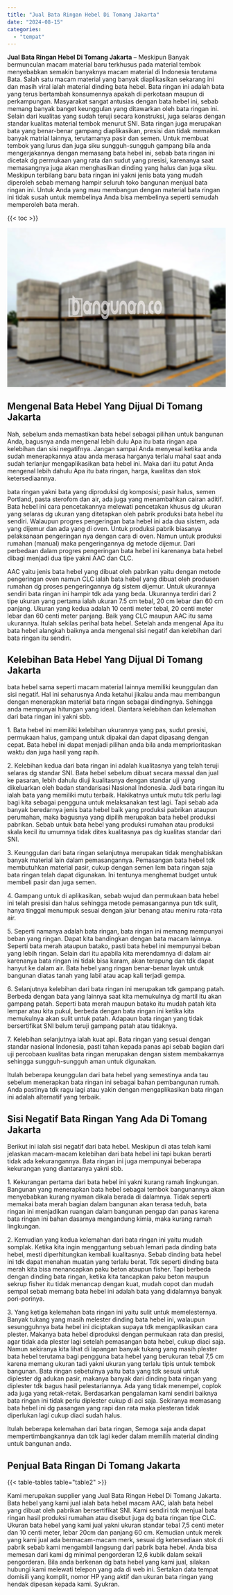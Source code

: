 ```yaml
---
title: "Jual Bata Ringan Hebel Di Tomang Jakarta"
date: "2024-08-15"
categories: 
  - "tempat"
---
```


**Jual Bata Ringan Hebel Di Tomang Jakarta** – Meskipun Banyak bermunculan macam material baru terkhusus pada material tembok menyebabkan semakin banyaknya macam material di Indonesia terutama Bata. Salah satu macam material yang banyak diaplikasikan sekarang ini dan masih viral ialah material dinding bata hebel. Bata ringan ini adalah bata yang terus bertambah konsumennya apakah di perkotaan maupun di perkampungan. Masyarakat sangat antusias dengan bata hebel ini, sebab memang banyak banget keunggulan yang ditawarkan oleh bata ringan ini. Selain dari kualitas yang sudah teruji secara konstruksi, juga selaras dengan standar kualitas material tembok menurut SNI. Bata ringan juga merupakan bata yang benar-benar gampang diaplikasikan, presisi dan tidak memakan banyak matrial lainnya, terutamanya pasir dan semen. Untuk membuat tembok yang lurus dan juga siku sungguh-sungguh gampang bila anda mengerjakannya dengan memasang bata hebel ini, sebab bata ringan ini dicetak dg permukaan yang rata dan sudut yang presisi, karenanya saat memasangnya juga akan menghasilkan dinding yang halus dan juga siku. Meskipun terbilang baru bata ringan ini yakni jenis bata yang mudah diperoleh sebab memang hampir seluruh toko bangunan menjual bata ringan ini. Untuk Anda yang mau membangun dengan material bata ringan ini tidak susah untuk membelinya Anda bisa membelinya seperti semudah memperoleh bata merah.

{{< toc >}}

![Jual Bata Ringan Hebel Di Tomang Jakarta](/images/jual-hebel-murah-26.png)

## Mengenal Bata Hebel Yang Dijual Di Tomang Jakarta

Nah, sebelum anda memastikan bata hebel sebagai pilihan untuk bangunan Anda, bagusnya anda mengenal lebih dulu Apa itu bata ringan apa kelebihan dan sisi negatifnya. Jangan sampai Anda menyesal ketika anda sudah menerapkannya atau anda merasa harganya terlalu mahal saat anda sudah terlanjur mengaplikasikan bata hebel ini. Maka dari itu patut Anda mengenal lebih dahulu Apa itu bata ringan, harga, kwalitas dan stok ketersediaannya.

bata ringan yakni bata yang diproduksi dg komposisi; pasir halus, semen Portland, pasta sterofom dan air, ada juga yang menambahkan cairan aditif. Bata hebel ini cara pencetakannya melewati pencetakan khusus dg ukuran yang selaras dg ukuran yang ditetapkan oleh pabrik produksi bata hebel itu sendiri. Walaupun progres pengeringan bata hebel ini ada dua sistem, ada yang dijemur dan ada yang di oven. Untuk produksi pabrik biasanya pelaksanaan pengeringan nya dengan cara di oven. Namun untuk produksi rumahan (manual) maka pengeringannya dg metode dijemur. Dari perbedaan dalam progres pengeringan bata hebel ini karenanya bata hebel dibagi menjadi dua tipe yakni AAC dan CLC.

AAC yaitu jenis bata hebel yang dibuat oleh pabrikan yaitu dengan metode pengeringan oven namun CLC ialah bata hebel yang dibuat oleh produsen rumahan dg proses pengeringannya dg sistem dijemur. Untuk ukurannya sendiri bata ringan ini hampir tdk ada yang beda. Ukurannya terdiri dari 2 tipe ukuran yang pertama ialah ukuran 7.5 cm tebal, 20 cm lebar dan 60 cm panjang. Ukuran yang kedua adalah 10 centi meter tebal, 20 centi meter lebar dan 60 centi meter panjang. Baik yang CLC maupun AAC itu sama ukurannya. Itulah sekilas perihal bata hebel. Setelah anda mengenal Apa itu bata hebel alangkah baiknya anda mengenal sisi negatif dan kelebihan dari bata ringan itu sendiri.

## Kelebihan Bata Hebel Yang Dijual Di Tomang Jakarta

bata hebel sama seperti macam material lainnya memiliki keunggulan dan sisi negatif. Hal ini seharusnya Anda ketahui jikalau anda mau membangun dengan menerapkan material bata ringan sebagai dindingnya. Sehingga anda mempunyai hitungan yang ideal. Diantara kelebihan dan kelemahan dari bata ringan ini yakni sbb.

1\. Bata hebel ini memiliki kelebihan ukurannya yang pas, sudut presisi, permukaan halus, gampang untuk dipakai dan dapat dipasang dengan cepat. Bata hebel ini dapat menjadi pilihan anda bila anda memprioritaskan waktu dan juga hasil yang rapih.

2\. Kelebihan kedua dari bata ringan ini adalah kualitasnya yang telah teruji selaras dg standar SNI. Bata hebel sebelum dibuat secara massal dan jual ke pasaran, lebih dahulu diuji kualitasnya dengan standar uji yang dikeluarkan oleh badan standarisasi Nasional Indonesia. Jadi bata ringan itu ialah bata yang memiliki mutu terbaik. Hakikatnya untuk mutu tdk perlu lagi bagi kita sebagai pengguna untuk melaksanakan test lagi. Tapi sebab ada banyak beredarnya jenis bata hebel baik yang produksi pabrikan ataupun perumahan, maka bagusnya yang dipilih merupakan bata hebel produksi pabrikan. Sebab untuk bata hebel yang produksi rumahan atau produksi skala kecil itu umumnya tidak dites kualitasnya pas dg kualitas standar dari SNI.

3\. Keunggulan dari bata ringan selanjutnya merupakan tidak menghabiskan banyak material lain dalam pemasangannya. Pemasangan bata hebel tdk membutuhkan material pasir, cukup dengan semen lem bata ringan saja bata ringan telah dapat digunakan. Ini tentunya menghemat budget untuk membeli pasir dan juga semen.

4\. Gampang untuk di aplikasikan, sebab wujud dan permukaan bata hebel ini telah presisi dan halus sehingga metode pemasangannya pun tdk sulit, hanya tinggal menumpuk sesuai dengan jalur benang atau meniru rata-rata air.

5\. Seperti namanya adalah bata ringan, bata ringan ini memang mempunyai beban yang ringan. Dapat kita bandingkan dengan bata macam lainnya. Seperti bata merah ataupun batako, pasti bata hebel ini mempunyai beban yang lebih ringan. Selain dari itu apabila kita merendamnya di dalam air karenanya bata ringan ini tidak bisa karam, akan terapung dan tdk dapat hanyut ke dalam air. Bata hebel yang ringan benar-benar layak untuk bangunan diatas tanah yang labil atau acap kali terjadi gempa.

6\. Selanjutnya kelebihan dari bata ringan ini merupakan tdk gampang patah. Berbeda dengan bata yang lainnya saat kita memukulnya dg martil itu akan gampang patah. Seperti bata merah maupun batako itu mudah patah kita lempar atau kita pukul, berbeda dengan bata ringan ini ketika kita memukulnya akan sulit untuk patah. Adapaun bata ringan yang tidak bersertifikat SNI belum teruji gampang patah atau tidaknya.

7\. Kelebihan selanjutnya ialah kuat api. Bata ringan yang sesuai dengan standar nasional Indonesia, pasti tahan kepada panas api sebab bagian dari uji percobaan kualitas bata ringan merupakan dengan sistem membakarnya sehingga sungguh-sungguh aman untuk digunakan.

Itulah beberapa keunggulan dari bata hebel yang semestinya anda tau sebelum menerapkan bata ringan ini sebagai bahan pembangunan rumah. Anda pastinya tdk ragu lagi atau yakin dengan mengaplikasikan bata ringan ini adalah alternatif yang terbaik.

## Sisi Negatif Bata Ringan Yang Ada Di Tomang Jakarta

Berikut ini ialah sisi negatif dari bata hebel. Meskipun di atas telah kami jelaskan macam-macam kelebihan dari bata hebel ini tapi bukan berarti tidak ada kekurangannya. Bata ringan ini juga mempunyai beberapa kekurangan yang diantaranya yakni sbb.

1\. Kekurangan pertama dari bata hebel ini yakni kurang ramah lingkungan. Bangunan yang menerapkan bata hebel sebagai tembok bangunannya akan menyebabkan kurang nyaman dikala berada di dalamnya. Tidak seperti memakai bata merah bagian dalam bangunan akan terasa teduh, bata ringan ini menjadikan ruangan dalam bangunan pengap dan panas karena bata ringan ini bahan dasarnya mengandung kimia, maka kurang ramah lingkungan.

2\. Kemudian yang kedua kelemahan dari bata ringan ini yaitu mudah somplak. Ketika kita ingin menggantung sebuah lemari pada dinding bata hebel, mesti diperhitungkan kembali kualitasnya. Sebab dinding bata hebel ini tdk dapat menahan muatan yang terlalu berat. Tdk seperti dinding bata merah kita bisa menancapkan paku beton ataupun fisher. Tapi berbeda dengan dinding bata ringan, ketika kita tancapkan paku beton maupun sekrup fisher itu tidak menancap dengan kuat, mudah copot dan mudah sempal sebab memang bata hebel ini adalah bata yang didalamnya banyak pori-porinya.

3\. Yang ketiga kelemahan bata ringan ini yaitu sulit untuk memelesternya. Banyak tukang yang masih melester dinding bata hebel ini, walaupun sesungguhnya bata hebel ini diciptakan supaya tdk mengaplikasikan cara plester. Makanya bata hebel diproduksi dengan permukaan rata dan presisi, agar tidak ada plester lagi setelah pemasangan bata hebel, cukup diaci saja. Namun sekiranya kita lihat di lapangan banyak tukang yang masih plester bata hebel terutama bagi pengguna bata hebel yang berukuran tebal 7,5 cm karena memang ukuran tadi yakni ukuran yang terlalu tipis untuk tembok bangunan. Bata ringan sebetulnya yaitu bata yang tdk sesuai untuk diplester dg adukan pasir, makanya banyak dari dinding bata ringan yang diplester tdk bagus hasil pelestariannya. Ada yang tidak menempel, coplok ada juga yang retak-retak. Berdasarkan pengalaman kami sendiri baiknya bata ringan ini tidak perlu diplester cukup di aci saja. Sekiranya memasang bata hebel ini dg pasangan yang rapi dan rata maka plesteran tidak diperlukan lagi cukup diaci sudah halus.

Itulah beberapa kelemahan dari bata ringan, Semoga saja anda dapat mempertimbangkannya dan tdk lagi keder dalam memilih material dinding untuk bangunan anda.

## Penjual Bata Ringan Di Tomang Jakarta

{{< table-tables table="table2" >}}

Kami merupakan supplier yang Jual Bata Ringan Hebel Di Tomang Jakarta. Bata hebel yang kami jual ialah bata hebel macam AAC, ialah bata hebel yang dibuat oleh pabrikan bersertifikat SNI. Kami sendiri tdk menjual bata ringan hasil produksi rumahan atau disebut juga dg bata ringan tipe CLC. Ukuran bata hebel yang kami jual yakni ukuran standar tebal 7,5 centi meter dan 10 centi meter, lebar 20cm dan panjang 60 cm. Kemudian untuk merek yang kami jual ada bermacam-macam merk, sesuai dg ketersediaan stok di pabrik sebab kami mengambil langsung dari pabrik bata hebel. Anda bisa memesan dari kami dg minimal pengorderan 12,6 kubik dalam sekali pengorderan. Bila anda berkenan dg bata hebel yang kami jual, silakan hubungi kami melewati telepon yang ada di web ini. Sertakan data tempat domisili yang komplit, nomor HP yang aktif dan ukuran bata ringan yang hendak dipesan kepada kami. Syukran.
